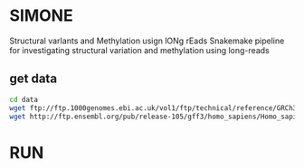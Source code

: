 # SIMONE
Structural varIants and Methylation usign lONg rEads
Snakemake pipeline for investigating structural variation and methylation using long-reads

## get data
```bash
cd data
wget ftp://ftp.1000genomes.ebi.ac.uk/vol1/ftp/technical/reference/GRCh38_reference_genome/GRCh38_full_analysis_set_plus_decoy_hla.fa
wget http://ftp.ensembl.org/pub/release-105/gff3/homo_sapiens/Homo_sapiens.GRCh38.105.gff3.gz
```

# RUN
